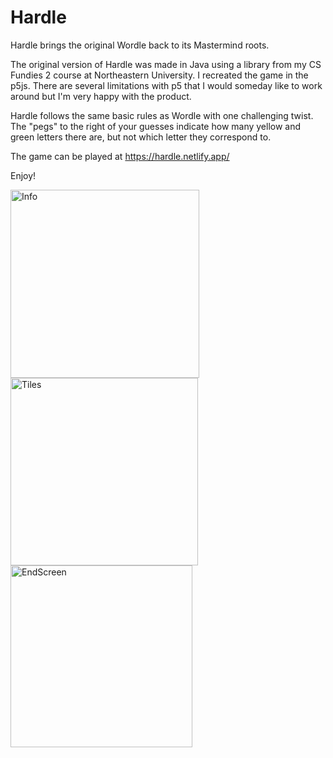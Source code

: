 # Hardle
Hardle brings the original Wordle back to its Mastermind roots.

The original version of Hardle was made in Java using a library from my CS Fundies 2 course at Northeastern University. I recreated the game in the p5js. There are several limitations with p5 that I would someday like to work around but I'm very happy with the product. 

Hardle follows the same basic rules as Wordle with one challenging twist. The "pegs" to the right of your guesses indicate how many yellow and green letters there are, but not which letter they correspond to.

The game can be played at https://hardle.netlify.app/

Enjoy!

<img width="301.5" alt="Info" src="https://user-images.githubusercontent.com/102766475/214426075-359b5ac9-5106-4234-9dc6-fc74f7ae3883.png"> <img width="300" alt="Tiles" src="https://user-images.githubusercontent.com/102766475/212548211-663d16f4-05a9-4093-91f6-ba0ff07d5d15.png"> <img width="291" alt="EndScreen" src="https://user-images.githubusercontent.com/102766475/212548267-7083e4a9-ee90-476b-9739-bc3bbbbd13f8.png">


